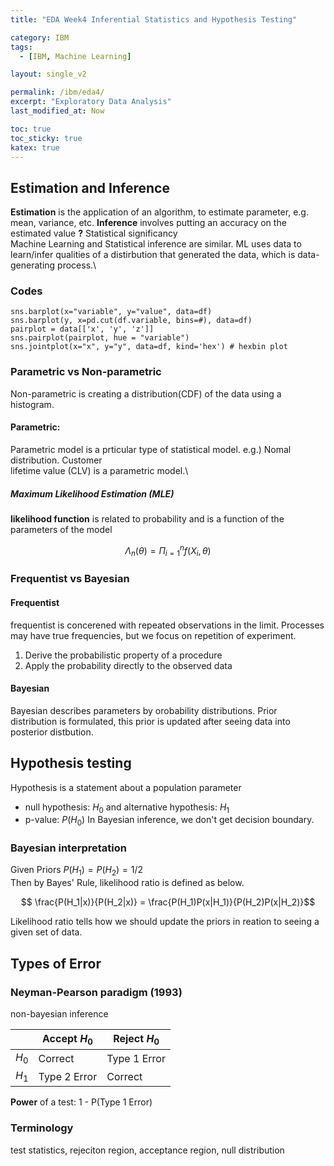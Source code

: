 ```yaml
---
title: "EDA Week4 Inferential Statistics and Hypothesis Testing"

category: IBM
tags:
  - [IBM, Machine Learning]

layout: single_v2

permalink: /ibm/eda4/
excerpt: "Exploratory Data Analysis"
last_modified_at: Now

toc: true
toc_sticky: true
katex: true
---
```


## Estimation and Inference
**Estimation** is the application of an algorithm, to estimate parameter, e.g. mean, variance, etc. **Inference** involves putting an accuracy on the estimated value **?** Statistical significancy\
Machine Learning and Statistical inference are similar. ML uses data to learn/infer qualities of a distirbution that generated the data, which is data-generating process.\

### Codes
```{.python}
sns.barplot(x="variable", y="value", data=df)
sns.barplot(y, x=pd.cut(df.variable, bins=#), data=df)
pairplot = data[['x', 'y', 'z']]
sns.pairplot(pairplot, hue = "variable")
sns.jointplot(x="x", y="y", data=df, kind='hex') # hexbin plot
```

### Parametric vs Non-parametric
Non-parametric is creating a distribution(CDF) of the data using a histogram.
#### Parametric:
Parametric model is a prticular type of statistical model. e.g.) Nomal distribution. Customer\
lifetime value (CLV) is a parametric model.\
##### Maximum Likelihood Estimation (MLE)
**likelihood function** is related to probability and is a function of the parameters of the model

$$\Lambda_n (\theta) = \Pi_{i=1}^{n} f(X_i, \theta)$$

### Frequentist vs Bayesian
#### Frequentist
frequentist is concerened with repeated observations in the limit. Processes may have true frequencies, but we focus on repetition of experiment.
1. Derive the probabilistic property of a procedure
2. Apply the probability directly to the observed data
#### Bayesian
Bayesian describes parameters by orobability distributions. Prior distribution is formulated, this prior is updated after seeing data into posterior distbution.

## Hypothesis testing
Hypothesis is a statement about a population parameter
- null hypothesis: $H_0$ and alternative hypothesis: $H_1$
- p-value: $P(H_0)$
In Bayesian inference, we don't get decision boundary.

### Bayesian interpretation
Given Priors $P(H_1) = P(H_2) = 1/2$\
Then by Bayes' Rule, likelihood ratio is defined as below.

$$ \frac{P(H_1|x)}{P(H_2|x)} = \frac{P(H_1)P(x|H_1)}{P(H_2)P(x|H_2)}$$

Likelihood ratio tells how we should update the priors in reation to seeing a given set of data.

## Types of Error
### Neyman-Pearson paradigm (1993)
non-bayesian inference

|       | Accept $H_0$ | Reject $H_0$ |
| :---- | ------------ | ------------ |
| $H_0$ | Correct      | Type 1 Error |
| $H_1$ | Type 2 Error | Correct      |

**Power** of a test: 1 - P(Type 1 Error)

### Terminology
test statistics, rejeciton region, acceptance region, null distribution
